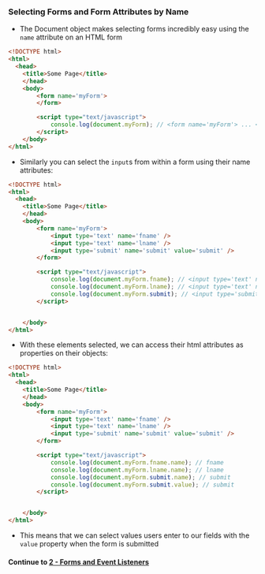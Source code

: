 ### Selecting Forms and Form Attributes by Name
* The Document object makes selecting forms incredibly easy using the `name` attribute on an HTML form
  
```html
<!DOCTYPE html>
<html>
  <head>
    <title>Some Page</title>
    </head>
    <body>
    	<form name='myForm'>
    	</form>

        <script type="text/javascript">
			console.log(document.myForm); // <form name='myForm'> ... </form>
        </script>
    </body>
</html>
```
  
* Similarly you can select the `input`s from within a form using their name attributes:
  
```html
<!DOCTYPE html>
<html>
  <head>
    <title>Some Page</title>
    </head>
    <body>
    	<form name='myForm'>
    		<input type='text' name='fname' />
    		<input type='text' name='lname' />
    		<input type='submit' name='submit' value='submit' />
    	</form>

        <script type="text/javascript">
			console.log(document.myForm.fname); // <input type='text' name='fname' />
			console.log(document.myForm.lname); // <input type='text' name='lname' />
			console.log(document.myForm.submit); // <input type='submit' name='submit' value='submit' />
        </script>


    </body>
</html>
```
  
* With these elements selected, we can access their html attributes as properties on their objects:  

```html
<!DOCTYPE html>
<html>
  <head>
    <title>Some Page</title>
    </head>
    <body>
    	<form name='myForm'>
    		<input type='text' name='fname' />
    		<input type='text' name='lname' />
    		<input type='submit' name='submit' value='submit' />
    	</form>

        <script type="text/javascript">
			console.log(document.myForm.fname.name); // fname
			console.log(document.myForm.lname.name); // lname
			console.log(document.myForm.submit.name); // submit
			console.log(document.myForm.submit.value); // submit
        </script>


    </body>
</html>
```
  
* This means that we can select values users enter to our fields with the `value` property when the form is submitted
  

#### Continue to [2 - Forms and Event Listeners](2_FormsAndEventListeners.md)